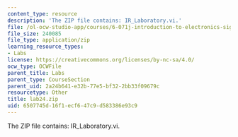 ```yaml
---
content_type: resource
description: 'The ZIP file contains: IR_Laboratory.vi.'
file: /ol-ocw-studio-app/courses/6-071j-introduction-to-electronics-signals-and-measurement-spring-2006/6507745d16f1ecf647c9d583386e93c9_lab24.zip
file_size: 240085
file_type: application/zip
learning_resource_types:
- Labs
license: https://creativecommons.org/licenses/by-nc-sa/4.0/
ocw_type: OCWFile
parent_title: Labs
parent_type: CourseSection
parent_uid: 2a24b641-e32b-77e5-bf32-2bb33f09679c
resourcetype: Other
title: lab24.zip
uid: 6507745d-16f1-ecf6-47c9-d583386e93c9
---
```

The ZIP file contains: IR_Laboratory.vi.